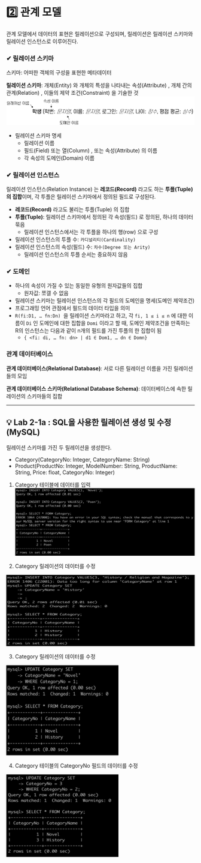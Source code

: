 # 2️⃣ 관계 모델

관계 모델에서 데이터의 표현은 릴레이션으로 구성되며, 릴레이션은 릴레이션 스키마와 릴레이션 인스턴스로 이루어진다.
### ✔︎ 릴레이션 스키마
스키마: 어떠한 객체의 구성을 표현한 메타데이터

**릴레이션 스키마**: 개체(Entity) 와 개체의 특성을 나타내는 속성(Attribute) , 개체 간의 관계(Relation) , 이들의 제약 조건(Constraint) 을 기술한 것
<img src="config/image10.png">
- 릴레이션 스키마 명세
  - 릴레이션 이름
  - 필드(Field) 또는 열(Column) , 또는 속성(Attribute) 의 이름
  - 각 속성의 도메인(Domain) 이름

### ✔︎ 릴레이션 인스턴스
릴레이션 인스턴스(Relation Instance) 는 **레코드(Record)** 라고도 하는 **투플(Tuple) 의 집합**이며, 각 투플은 릴레이션 스키마에서 정의된 필드로 구성된다.
- **레코드(Record)** 라고도 불리는 투플(Tuple) 의 집합
- **투플(Tuple)**: 릴레이션 스키마에서 정의된 각 속성(필드) 로 정의된, 하나의 데이터 묶음
  - 릴레이션 인스턴스에서는 각 투플을 하나의 행(row) 으로 구성
- 릴레이션 인스턴스의 투플 수: `카디널리티(Cardinality)`
- 릴레이션 인스턴스의 속성(필드) 수: `차수(Degree 또는 Arity)`
  - 릴레이션 인스턴스의 투플 순서는 중요하지 않음

### ✔︎ 도메인
- 하나의 속성이 가질 수 있는 동일한 유형의 원자값들의 집합
  - 원자값: 쪼갤 수 없음
- 릴레이션 스키마는 릴레이션 인스턴스의 각 필드의 도메인을 명세(도메인 제약조건)
- 프로그래밍 언어 관점에서 필드의 데이터 타입을 의미
- `R(fi:D1, … fn:Dn) `을 릴레이션 스키마라고 하고, 각 `fi, 1 ≤ i ≤ n` 에 대한 이름이 `Di` 인 도메인에 대한 집합을 `Domi` 이라고 할 때, 도메인 제약조건을 만족하는 R의 인스턴스는 다음과 같이 n개의 필드를 가진 투플의 한 집합이 됨
  - `{ <fi: di, … fn: dn> | d1 ∈ Dom1, … dn ∈ Domn}`

### 관계 데이터베이스
**관계 데이터베이스(Relational Database)**: 서로 다른 릴레이션 이름을 가진 릴레이션들의 모임

**관계 데이터베이스 스키마(Relational Database Schema)**: 데이터베이스에 속한 릴레이션의 스키마들의 집합

---
## 💡 Lab 2-1a : SQL을 사용한 릴레이션 생성 및 수정 (MySQL)
릴레이션 스키마를 가진 두 릴레이션을 생성한다.
- Category(CategoryNo: Integer, CategoryName: String)
- Product(ProductNo: Integer, ModelNumber: String, ProductName: String, Price: float, CategoryNo: Integer)


1. Category 테이블에 데이터를 입력
   <img src="config/image12.png" width="680" height="180">

2. Category 릴레이션의 데이터를 수정
<img src="config/image13.png" width="680" height="190">

3. Category 릴레이션의 데이터를 수정
<img src="config/image14.png" width="300" height="240">

4. Category 테이블의 CategoryNo 필드의 데이터를 수정
<img src="config/image11.png" width="300" height="220">


